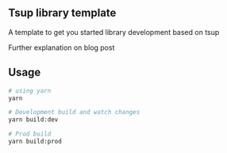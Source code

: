 ## Tsup library template

A template to get you started library development based on tsup

Further explanation on blog post

## Usage

```bash
# using yarn
yarn

# Development build and watch changes
yarn build:dev

# Prod build
yarn build:prod
```
